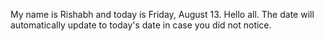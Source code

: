 My name is Rishabh and today is Friday, August 13. Hello all. The date will automatically update to today's date in case you did not notice.
